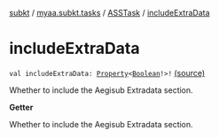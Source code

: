 [subkt](../../index.md) / [myaa.subkt.tasks](../index.md) / [ASSTask](index.md) / [includeExtraData](./include-extra-data.md)

# includeExtraData

`val includeExtraData: `[`Property`](https://docs.gradle.org/current/javadoc/org/gradle/api/provider/Property.html)`<`[`Boolean`](https://kotlinlang.org/api/latest/jvm/stdlib/kotlin/-boolean/index.html)`!>!` [(source)](https://github.com/Myaamori/SubKt/blob/0.1.4/src/main/kotlin/myaa/subkt/tasks/asstasks.kt#L29)

Whether to include the Aegisub Extradata section.

**Getter**

Whether to include the Aegisub Extradata section.

